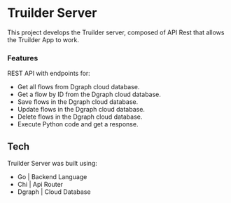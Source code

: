 # Truilder Server

This project develops the Truilder server, composed of API Rest that allows the Truilder App to work.

### Features
REST API with endpoints for:
- Get all flows from Dgraph cloud database.
- Get a flow by ID from the Dgraph cloud database.
- Save flows in the Dgraph cloud database.
- Update flows in the Dgraph cloud database.
- Delete flows in the Dgraph cloud database.
- Execute Python code and get a response.

## Tech
Truilder Server was built using:
- Go | Backend Language
- Chi | Api Router
- Dgraph | Cloud Database
